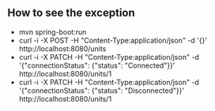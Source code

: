 How to see the exception
------------------------

- mvn spring-boot:run
- curl -i -X POST -H "Content-Type:application/json" -d '{}' http://localhost:8080/units
- curl -i -X PATCH -H "Content-Type:application/json" -d '{"connectionStatus": {"status": "Connected"}}' http://localhost:8080/units/1
- curl -i -X PATCH -H "Content-Type:application/json" -d '{"connectionStatus": {"status": "Disconnected"}}' http://localhost:8080/units/1

